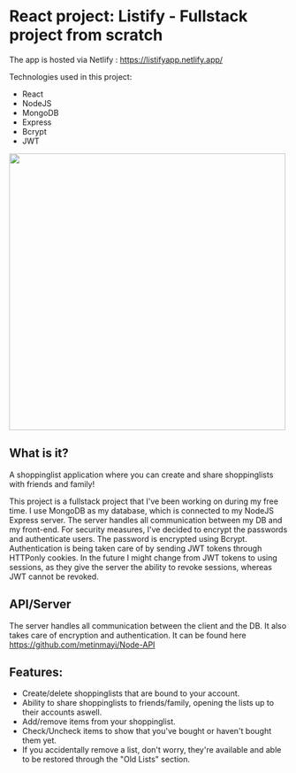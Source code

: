 # React project: Listify - Fullstack project from scratch
The app is hosted via Netlify : https://listifyapp.netlify.app/

 Technologies used in this project:
* React
* NodeJS
* MongoDB
* Express
* Bcrypt
* JWT


<img src="https://cdn.discordapp.com/attachments/923936691906043965/935545098635206726/unknown.png" height="500px"/> 

## What is it?
A shoppinglist application where you can create and share shoppinglists with friends and family!



This project is a fullstack project that I've been working on during my free time.
I use MongoDB as my database, which is connected to my NodeJS Express server. The server handles all communication between my DB and my front-end.
For security measures, I've decided to encrypt the passwords and authenticate users. The password is encrypted using Bcrypt. Authentication is being taken care of by sending JWT tokens through HTTPonly cookies. In the future I might change from JWT tokens to using sessions, as they give the server the ability to revoke sessions, whereas JWT cannot be revoked.





## API/Server
The server handles all communication between the client and the DB. It also takes care of encryption and authentication. It can be found here
https://github.com/metinmayi/Node-API


## Features:
* Create/delete shoppinglists that are bound to your account.
* Ability to share shoppinglists to friends/family, opening the lists up to their accounts aswell.
* Add/remove items from your shoppinglist.
* Check/Uncheck items to show that you've bought or haven't bought them yet.
* If you accidentally remove a list, don't worry, they're available and able to be restored through the "Old Lists" section.
